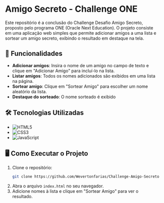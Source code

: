 # Amigo Secreto - Challenge ONE
Este repositório é a conclusão do Challenge Desafio Amigo Secreto, proposto pelo programa ONE (Oracle Next Education). O projeto consiste em uma aplicação web simples que permite adicionar amigos a uma lista e sortear um amigo secreto, exibindo o resultado em destaque na tela.

## 🚀 Funcionalidades

- **Adicionar amigos**: Insira o nome de um amigo no campo de texto e clique em "Adicionar Amigo" para incluí-lo na lista.
- **Listar amigos**: Todos os nomes adicionados são exibidos em uma lista na página.
- **Sortear amigo**: Clique em "Sortear Amigo" para escolher um nome aleatório da lista.
- **Destaque do sorteado**: O nome sorteado é exibido 

## 🛠️ Tecnologias Utilizadas

- ![HTML5](https://img.shields.io/badge/HTML5-E34F26?style=for-the-badge&logo=html5&logoColor=white)
- ![CSS3](https://img.shields.io/badge/CSS3-1572B6?style=for-the-badge&logo=css3&logoColor=white)
- ![JavaScript](https://img.shields.io/badge/JavaScript-F7DF1E?style=for-the-badge&logo=javascript&logoColor=black)


## 🖥️ Como Executar o Projeto

1. Clone o repositório:
   ```bash
   git clone https://github.com/Wevertonfarias/Challenge-Amigo-Secreto-ONE
2. Abra o arquivo `index.html` no seu navegador.
3. Adicione nomes à lista e clique em "Sortear Amigo" para ver o resultado.
